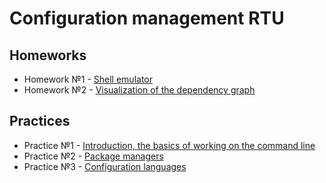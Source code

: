 # Configuration management RTU

## Homeworks

- Homework №1 - [Shell emulator](https://github.com/MaoSada0/Shell-emulator)
- Homework №2 - [Visualization of the dependency graph](https://github.com/MaoSada0/Visualization-of-the-dependency-graph)

## Practices
- Practice №1 - [Introduction, the basics of working on the command line](https://github.com/MaoSada0/configuration-management-RTU/blob/main/1/first-practice.md)
- Practice №2 - [Package managers](https://github.com/MaoSada0/configuration-management-RTU/blob/main/2/second_practice.md)
- Practice №3 - [Configuration languages](https://github.com/MaoSada0/configuration-management-RTU/blob/main/3/third_practice.md)
